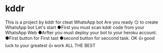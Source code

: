 # kddr
This is a project by kddr for cteat WhatsApp bot 
Are you ready 😏 to create WhatsApp bot 
Let's start
●First you must scan kddr code from your WhatsApp Web
●Arfter you must deploy your bot to your heroku account.
●First button for First tast
●second button for seccond task.
OK 👍 good luck to your greatest 👍 work
ALL THE BEST
